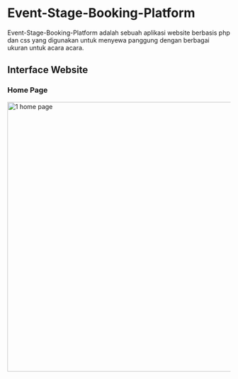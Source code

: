 # Event-Stage-Booking-Platform
Event-Stage-Booking-Platform adalah sebuah aplikasi website berbasis php dan css yang digunakan untuk menyewa panggung dengan berbagai ukuran untuk acara acara.

## Interface Website
### Home Page
<img width="1366" height="609" alt="1 home page" src="https://github.com/user-attachments/assets/2dac47ad-3b9b-4e25-8720-7964cde6c568" />

